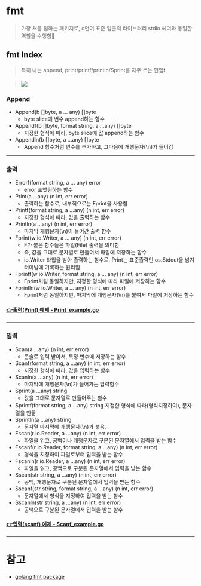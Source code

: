 # fmt
> 가장 처음 접하는 패키지로, c언어 표준 입출력 라이브러리 stdio 헤더와 동일한 역할을 수행함📝   


## fmt Index
> 특히 나는 append, print/printf/println/Sprint를 자주 쓰는 편임❗   

> <img src="https://user-images.githubusercontent.com/72974863/214731610-58238b6a-2167-4e08-aee9-73165d5dbe41.png">

### Append
+ Append(b []byte, a ... any) []byte
   + byte slice에 변수 append하는 함수
+ Appendf(b []byte, format string, a ...any) []byte
   + 지정한 형식에 따라, byte slice에 값 append하는 함수
+ Appendln(b []byte, a ...any) []byte
   + Append 함수처럼 변수를 추가하고, 그다음에 개행문자(\n)가 들어감

----------
### 출력
+ Errorf(format string, a ... any) error
   + error 포맷팅하는 함수
+ Print(a ...any) (n int, err error)
   + 출력하는 함수로, 내부적으로는 Fprint을 사용함
+ Printf(format string, a ...any) (n int, err error)
   + 지정한 형식에 따라, 값을 출력하는 함수
+ Println(a ...any) (n int, err error)
   + 마지막 개행문자(\n)이 들어간 출력 함수
+ Fprint(w io.Writer, a  ... any) (n int, err error)
   + F가 붙은 함수들은 파일(File) 출력을 의미함
   + 즉, 값을 그대로 문자열로 만들어서 파일에 저장하는 함수
   + io.Writer 타입을 받아 출력하는 함수로, Print는 표준출력인 os.Stdout을 넘겨 터미널에 기록하는 원리임
+ Fprintf(w io.Writer, format string, a ... any) (n int, err error)
   + Fprint처럼 동일하지만, 지정한 형식에 따라 파일에 저장하는 함수
+ Fprintln(w io.Writer, a ... any) (n int, err error)
   + Fprint처럼 동일하지만, 마지막에 개행문자(\n)를 붙여서 파일에 저장하는 함수

#### [👉출력(Print) 예제 - Print_example.go](https://github.com/sujiny-tech/TIL/blob/main/programming/Golang/fmt/print_example.go)

----------
### 입력
+ Scan(a ...any) (n int, err error)
   + 콘솔로 입력 받아서, 특정 변수에 저장하는 함수
+ Scanf(format string, a ...any) (n int, err error)
   + 지정한 형식에 따라, 값을 입력하는 함수
+ Scanln(a ...any) (n int, err error)
   + 마지막에 개행문자(\n)가 들어가는 입력함수
+ Sprint(a ...any) string
   + 값을 그대로 문자열로 만들어주는 함수
+ Sprintf(format string, a ...any) string
   지정한 형식에 따라(형식지정하여), 문자열을 만듦
+ Sprintln(a ...any) string
   + 문자열 마지막에 개행문자(\n)가 붙음.
+ Fscan(r io.Reader, a ...any) (n int, err error)
   + 파일을 읽고, 공백이나 개행문자로 구분된 문자열에서 입력을 받는 함수
+ Fscanf(r io.Reader, format string, a ...any) (n int, err error)
   + 형식을 지정하여 파일로부터 입력을 받는 함수
+ Fscanln(r io.Reader, a ...any) (n int, err error)
   + 파일을 읽고, 공백으로 구분된 문자열에서 입력을 받는 함수
+ Sscan(str string, a ...any) (n int, err error)
   + 공백, 개행문자로 구분된 문자열에서 입력을 받는 함수
+ Sscanf(str string, format string, a ...any) (n int, err error)
   + 문자열에서 형식을 지정하여 입력을 받는 함수
+ Sscanln(str string, a ...any) (n int, err error)
   + 공백으로 구분된 문자열에서 입력을 받는 함수

#### [👉입력(scanf) 예제 - Scanf_example.go](https://github.com/sujiny-tech/TIL/blob/main/programming/Golang/fmt/scanf_example.go)

----------

# 참고
+ [golang fmt package](https://pkg.go.dev/fmt)
